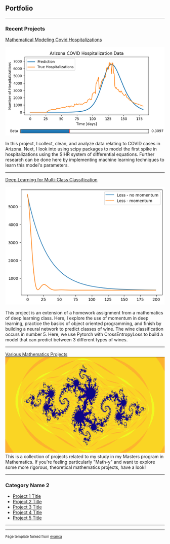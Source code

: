 ## Portfolio

---

### Recent Projects

[Mathematical Modeling Covid Hospitalizations](/pages/Covid_Modeling.html)

<img src="images/AZ_covid_predictions.png?raw=true"/>

In this project, I collect, clean, and analyze data relating to COVID cases in Arizona. Next, I look into using scipy packages to model the first spike in hospitalizations using the SIHR system of differential equations. Further research can be done here by implementing machine learning techniques to learn this model's parameters. 

---
[Deep Learning for Multi-Class Classification](/pages/Multiclass.html)

<img src="images/momentum_loss.png?raw=true"/> 

This project is an extension of a homework assignment from a mathematics of deep learning class. Here, I explore the use of momentum in deep learning, practice the basics of object oriented programming, and finish by building a neural network to predict classes of wine. The wine classification occurs in number 5. Here, we use Pytorch with CrossEntropyLoss to build a model that can predict between 3 different types of wines. 

---
[Various Mathematics Projects](https://github.com/JeffUyekawa/JeffUyekawa)
<img src="images/julia_set.png?raw=true"/>
This is a collection of projects related to my study in my Masters program in Mathematics. If you're feeling particularly "Math-y" and want to explore some more rigorous, theoretical mathematics projects, have a look! 


---

### Category Name 2

- [Project 1 Title](http://example.com/)
- [Project 2 Title](http://example.com/)
- [Project 3 Title](http://example.com/)
- [Project 4 Title](http://example.com/)
- [Project 5 Title](http://example.com/)

---




---
<p style="font-size:11px">Page template forked from <a href="https://github.com/evanca/quick-portfolio">evanca</a></p>
<!-- Remove above link if you don't want to attibute -->
